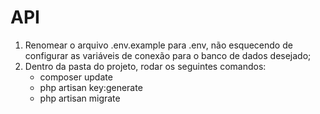 # API

1. Renomear o arquivo .env.example para .env, não esquecendo de configurar as variáveis de conexão para o banco de dados desejado;
2. Dentro da pasta do projeto, rodar os seguintes comandos:
   - composer update
   - php artisan key:generate
   - php artisan migrate
   
